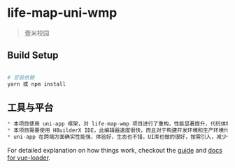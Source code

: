 # life-map-uni-wmp

> 壹米校园

## Build Setup

``` bash

# 安装依赖
yarn 或 npm install

```

## 工具与平台
``` js
* 本项目使用 uni-app 框架，对 life-map-wmp 项目进行了重构，性能显著提升，代码体积缩小，同时适配ios和安卓，均能流畅运行
* 本项目需要使用 HBuilderX IDE，此编辑器速度很快，而且对于构建开发环境和生产环境代码都做了很好的可视化界面，uni-app 专用框架
* uni-app 在跨端方面确实性能强，体验好，生态也不错，UI库也做的很好，按需引入，减少代码体积

```

For detailed explanation on how things work, checkout the [guide](http://vuejs-templates.github.io/webpack/) and [docs for vue-loader](http://vuejs.github.io/vue-loader).
